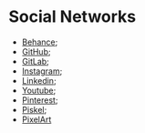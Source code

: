 # Social Networks

<!-- #### Social Networks

[![Behance](./Assets/icons/Behance.svg "Behance")](https://www.behance.net/meiagaspe)
[![GitHub](./Assets/icons/GitHub.svg "GitHub")](https://github.com/201flaviosilva)
[![GitLab](./Assets/icons/GitLab.svg "GitLab")](https://gitlab.com/201flaviosilva)
[![Instagram](./Assets/icons/Instagram.svg "Instagram")](https://www.instagram.com/meiagaspea/)
[![Linkedin](./Assets/icons/Linkedin.svg "Linkedin")](https://www.linkedin.com/in/fl%C3%A1vio-silva-2b069b146/)
[![Youtube](./Assets/icons/Youtube.svg "Youtube")](https://www.youtube.com/channel/UCUqmAAgOoVVMpxykzPNCSUw) -->

- [Behance](https://www.behance.net/meiagaspe);
- [GitHub](https://github.com/201flaviosilva);
- [GitLab](https://gitlab.com/201flaviosilva);
- [Instagram](https://www.instagram.com/meiagaspea/);
- [Linkedin](https://www.linkedin.com/in/fl%C3%A1vio-silva-2b069b146/);
- [Youtube](https://www.youtube.com/channel/UCUqmAAgOoVVMpxykzPNCSUw);
- [Pinterest](https://www.pinterest.pt/MeiaGaspea/);
- [Piskel](https://www.piskelapp.com/user/4717187925803008);
- [PixelArt](https://www.pixilart.com/flaviosilva)